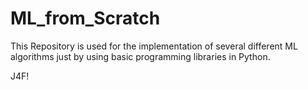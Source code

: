 # ML_from_Scratch
This Repository is used for the implementation of several different ML algorithms just by using basic programming libraries in Python.

J4F!
